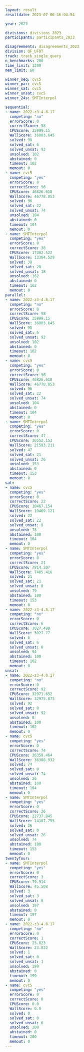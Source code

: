 ```yaml
---
layout: result
resultdate: 2023-07-06 16:04:54

year: 2023

divisions: divisions_2023
participants: participants_2023

disagreements: disagreements_2023
division: QF_UFDT
track: track_single_query
n_benchmarks: 200
time_limit: 1200
mem_limit: 60

winner_seq: cvc5
winner_par: cvc5
winner_sat: cvc5
winner_unsat: cvc5
winner_24s: SMTInterpol

sequential:
- name: 2022-z3-4.8.17
  competing: "no"
  errorScore: 0
  correctScore: 98
  CPUScore: 35999.15
  WallScore: 36003.645
  solved: 98
  solved_sat: 6
  solved_unsat: 92
  unsolved: 102
  abstained: 0
  timeout: 102
  memout: 0
- name: cvc5
  competing: "yes"
  errorScore: 0
  correctScore: 96
  CPUScore: 46826.618
  WallScore: 46778.053
  solved: 96
  solved_sat: 22
  solved_unsat: 74
  unsolved: 104
  abstained: 0
  timeout: 104
  memout: 0
- name: SMTInterpol
  competing: "yes"
  errorScore: 0
  correctScore: 38
  CPUScore: 17482.522
  WallScore: 13364.529
  solved: 38
  solved_sat: 20
  solved_unsat: 18
  unsolved: 162
  abstained: 0
  timeout: 162
  memout: 0
parallel:
- name: 2022-z3-4.8.17
  competing: "no"
  errorScore: 0
  correctScore: 98
  CPUScore: 35999.15
  WallScore: 36003.645
  solved: 98
  solved_sat: 6
  solved_unsat: 92
  unsolved: 102
  abstained: 0
  timeout: 102
  memout: 0
- name: cvc5
  competing: "yes"
  errorScore: 0
  correctScore: 96
  CPUScore: 46826.618
  WallScore: 46778.053
  solved: 96
  solved_sat: 22
  solved_unsat: 74
  unsolved: 104
  abstained: 0
  timeout: 104
  memout: 0
- name: SMTInterpol
  competing: "yes"
  errorScore: 0
  correctScore: 47
  CPUScore: 30552.153
  WallScore: 21593.211
  solved: 47
  solved_sat: 21
  solved_unsat: 26
  unsolved: 153
  abstained: 0
  timeout: 153
  memout: 0
sat:
- name: cvc5
  competing: "yes"
  errorScore: 0
  correctScore: 22
  CPUScore: 10467.154
  WallScore: 10469.121
  solved: 22
  solved_sat: 22
  solved_unsat: 0
  unsolved: 78
  abstained: 100
  timeout: 104
  memout: 0
- name: SMTInterpol
  competing: "yes"
  errorScore: 0
  correctScore: 21
  CPUScore: 7814.207
  WallScore: 7405.416
  solved: 21
  solved_sat: 21
  solved_unsat: 0
  unsolved: 79
  abstained: 100
  timeout: 153
  memout: 0
- name: 2022-z3-4.8.17
  competing: "no"
  errorScore: 0
  correctScore: 6
  CPUScore: 3027.498
  WallScore: 3027.77
  solved: 6
  solved_sat: 6
  solved_unsat: 0
  unsolved: 94
  abstained: 100
  timeout: 102
  memout: 0
unsat:
- name: 2022-z3-4.8.17
  competing: "no"
  errorScore: 0
  correctScore: 92
  CPUScore: 32971.652
  WallScore: 32975.875
  solved: 92
  solved_sat: 0
  solved_unsat: 92
  unsolved: 8
  abstained: 100
  timeout: 102
  memout: 0
- name: cvc5
  competing: "yes"
  errorScore: 0
  correctScore: 74
  CPUScore: 36359.464
  WallScore: 36308.932
  solved: 74
  solved_sat: 0
  solved_unsat: 74
  unsolved: 26
  abstained: 100
  timeout: 104
  memout: 0
- name: SMTInterpol
  competing: "yes"
  errorScore: 0
  correctScore: 26
  CPUScore: 22737.945
  WallScore: 14187.795
  solved: 26
  solved_sat: 0
  solved_unsat: 26
  unsolved: 74
  abstained: 100
  timeout: 153
  memout: 0
twentyfour:
- name: SMTInterpol
  competing: "yes"
  errorScore: 0
  correctScore: 3
  CPUScore: 79.914
  WallScore: 45.508
  solved: 3
  solved_sat: 3
  solved_unsat: 0
  unsolved: 197
  abstained: 0
  timeout: 197
  memout: 0
- name: 2022-z3-4.8.17
  competing: "no"
  errorScore: 0
  correctScore: 1
  CPUScore: 23.823
  WallScore: 23.822
  solved: 1
  solved_sat: 0
  solved_unsat: 1
  unsolved: 199
  abstained: 0
  timeout: 199
  memout: 0
- name: cvc5
  competing: "yes"
  errorScore: 0
  correctScore: 0
  CPUScore: 0.0
  WallScore: 0.0
  solved: 0
  solved_sat: 0
  solved_unsat: 0
  unsolved: 200
  abstained: 0
  timeout: 200
  memout: 0
---
```

